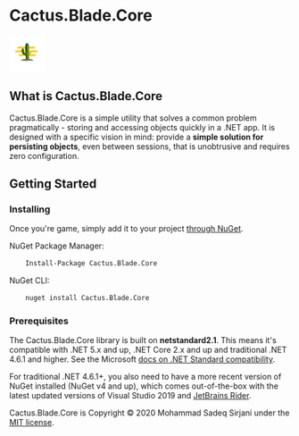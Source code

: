 # Cactus.Blade.Core

![Logo](Image/cactus-64.png)

## What is Cactus.Blade.Core

Cactus.Blade.Core is a simple utility that solves a common problem pragmatically - storing and accessing objects quickly in a .NET app. It is designed with a specific vision in mind: provide a **simple solution for persisting objects**, even between sessions, that is unobtrusive and requires zero configuration.

## Getting Started

### Installing

Once you're game, simply add it to your project [through NuGet](https://www.nuget.org/packages/Cactus.Blade.Core).

NuGet Package Manager:

```bash
    Install-Package Cactus.Blade.Core
```

NuGet CLI:

```bash
    nuget install Cactus.Blade.Core
```

### Prerequisites

The Cactus.Blade.Core library is built on **netstandard2.1**. This means it's compatible with .NET 5.x and up, .NET Core 2.x and up and traditional .NET 4.6.1 and higher. See the Microsoft [docs on .NET Standard compatibility](https://docs.microsoft.com/en-us/dotnet/standard/net-standard#net-platforms-support).

For traditional .NET 4.6.1+, you also need to have a more recent version of NuGet installed (NuGet v4 and up), which comes out-of-the-box with the latest updated versions of Visual Studio 2019 and [JetBrains Rider](https://www.jetbrains.com/rider/).

Cactus.Blade.Core is Copyright &copy; 2020 Mohammad Sadeq Sirjani under the [MIT license](LICENSE.txt).

